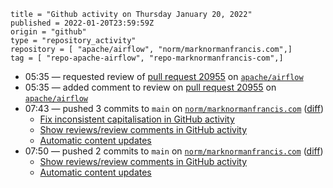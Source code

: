 ```
title = "Github activity on Thursday January 20, 2022"
published = 2022-01-20T23:59:59Z
origin = "github"
type = "repository_activity"
repository = [ "apache/airflow", "norm/marknormanfrancis.com",]
tag = [ "repo-apache-airflow", "repo-marknormanfrancis-com",]
```

* 05:35 — requested review of [pull request 20955](https://github.com/apache/airflow/pull/20955) on [`apache/airflow`](https://github.com/apache/airflow)
* 05:35 — added comment to review on [pull request 20955](https://github.com/apache/airflow/pull/20955) on [`apache/airflow`](https://github.com/apache/airflow)
* 07:43 — pushed 3 commits to `main` on [`norm/marknormanfrancis.com`](https://github.com/norm/marknormanfrancis.com) ([diff](https://github.com/norm/marknormanfrancis.com/compare/93a9d9ac765d3f25a84658955b9076a7f54912d6..24be336d07415860bc150bf82c628b8786711c9b))
  * [Fix inconsistent capitalisation in GitHub activity](https://github.com/norm/marknormanfrancis.com/commit/2b9637bda3ce8494c4e6f6b3fb0223ace6bacc3f)
  * [Show reviews/review comments in GitHub activity](https://github.com/norm/marknormanfrancis.com/commit/7d671ce64bd21d2247ce908300f95fe464827f71)
  * [Automatic content updates](https://github.com/norm/marknormanfrancis.com/commit/24be336d07415860bc150bf82c628b8786711c9b)
* 07:50 — pushed 2 commits to `main` on [`norm/marknormanfrancis.com`](https://github.com/norm/marknormanfrancis.com) ([diff](https://github.com/norm/marknormanfrancis.com/compare/24be336d07415860bc150bf82c628b8786711c9b..2b3d3bd32457ac95cc706ca05d3bfff21fa10128))
  * [Show reviews/review comments in GitHub activity](https://github.com/norm/marknormanfrancis.com/commit/974c844d6017dc0eb0945088fef053a4d815a9df)
  * [Automatic content updates](https://github.com/norm/marknormanfrancis.com/commit/2b3d3bd32457ac95cc706ca05d3bfff21fa10128)
